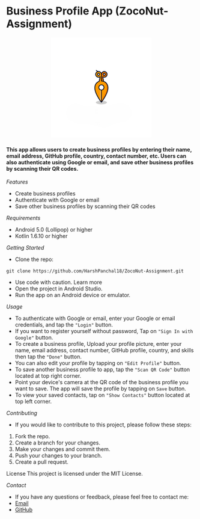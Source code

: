 # Business Profile App (ZocoNut-Assignment)
<p align="center"><img src="/app/src/main/ZocoNut-Logo.png"/></p>

#### This app allows users to create business profiles by entering their name, email address, GitHub profile, country, contact number, etc. Users can also authenticate using Google or email, and save other business profiles by scanning their QR codes.

_Features_
* Create business profiles
* Authenticate with Google or email
* Save other business profiles by scanning their QR codes

_Requirements_
* Android 5.0 (Lollipop) or higher
* Kotlin 1.6.10 or higher

_Getting Started_
* Clone the repo:
```
git clone https://github.com/HarshPanchal18/ZocoNut-Assignment.git
```
* Use code with caution. Learn more
* Open the project in Android Studio.
* Run the app on an Android device or emulator.

_Usage_
* To authenticate with Google or email, enter your Google or email credentials, and tap the `"Login"` button.
* If you want to register yourself without password, Tap on `"Sign In with Google"` button.
* To create a business profile, Upload your profile picture, enter your name, email address, contact number, GitHub profile, country, and skills then tap the `"Done"` button.
* You can also edit your profile by tapping on `"Edit Profile"` button.
* To save another business profile to app, tap the `"Scan QR Code"` button located at top right corner.
* Point your device's camera at the QR code of the business profile you want to save. The app will save the profile by tapping on `Save` button.
* To view your saved contacts, tap on `"Show Contacts"` button located at top left corner.

_Contributing_
* If you would like to contribute to this project, please follow these steps:
1. Fork the repo.
2. Create a branch for your changes.
3. Make your changes and commit them.
4. Push your changes to your branch.
5. Create a pull request.

License
This project is licensed under the MIT License.

_Contact_
* If you have any questions or feedback, please feel free to contact me:
* [Email](mailto:harshhhh1803@gmail.com)
* [GitHub](https://github.com/HarshPanchal18)
